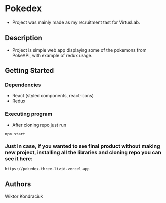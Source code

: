 # Pokedex

* Project was mainly made as my recruitment tast for VirtusLab.

## Description

* Project is simple web app displaying some of the pokemons from PokeAPI, with example of redux usage.

## Getting Started

### Dependencies

* React (styled components, react-icons)
* Redux

### Executing program

* After cloning repo just run
```
npm start
```

### Just in case, if you wanted to see final product without making new project, installing all the libraries and cloning repo you can see it here:
```
https://pokedex-three-livid.vercel.app
```

## Authors

Wiktor Kondraciuk


